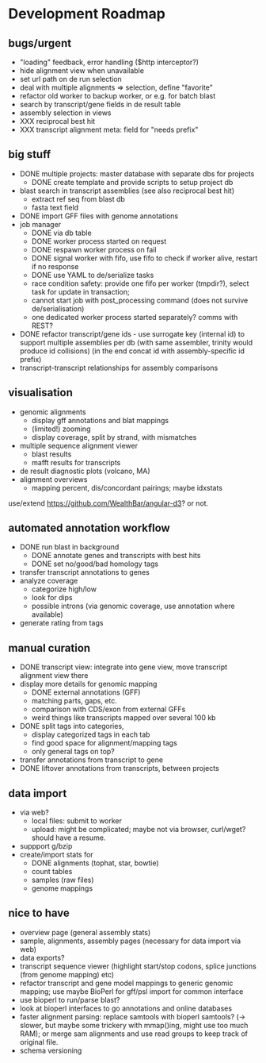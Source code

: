 # Development Roadmap 

## bugs/urgent

- "loading" feedback, error handling ($http interceptor?)
- hide alignment view when unavailable
- set url path on de run selection
- deal with multiple alignments => selection, define "favorite"
- refactor old worker to backup worker, or e.g. for batch blast
- search by transcript/gene fields in de result table
- assembly selection in views
- XXX reciprocal best hit
- XXX transcript alignment meta: field for "needs prefix"

## big stuff

- DONE multiple projects: master database with separate dbs for projects
  - DONE create template and provide scripts to setup project db
- blast search in transcript assemblies (see also reciprocal best hit)
  - extract ref seq from blast db 
  - fasta text field
- DONE import GFF files with genome annotations
- job manager
  * DONE via db table
  * DONE worker process started on request
  * DONE respawn worker process on fail
  * DONE signal worker with fifo, use fifo to check if worker alive, restart if no response
  * DONE use YAML to de/serialize tasks
  * race condition safety: provide one fifo per worker (tmpdir?), select task for update in transaction; 
  * cannot start job with post_processing command (does not survive de/serialisation)
  * one dedicated worker process started separately? comms with REST?
- DONE refactor transcript/gene ids - use surrogate key (internal id) to support multiple assemblies per db (with same assembler, trinity would produce id collisions) (in the end concat id with assembly-specific id prefix)
- transcript-transcript relationships for assembly comparisons

## visualisation

- genomic alignments
  - display gff annotations and blat mappings
  - (limited!) zooming
  - display coverage, split by strand, with mismatches
- multiple sequence alignment viewer
  - blast results
  - mafft results for transcripts
- de result diagnostic plots (volcano, MA)
- alignment overviews
  * mapping percent, dis/concordant pairings; maybe idxstats

use/extend https://github.com/WealthBar/angular-d3? or not.

## automated annotation workflow

- DONE run blast in background
  * DONE annotate genes and transcripts with best hits
  * DONE set no/good/bad homology tags
- transfer transcript annotations to genes
- analyze coverage
  * categorize high/low
  * look for dips
  * possible introns (via genomic coverage, use annotation where available)
- generate rating from tags

## manual curation

- DONE transcript view: integrate into gene view, move transcript alignment view there
- display more details for genomic mapping
  - DONE external annotations (GFF)
  - matching parts, gaps, etc.
  - comparison with CDS/exon from external GFFs
  - weird things like transcripts mapped over several 100 kb
- DONE split tags into categories, 
  - display categorized tags in each tab
  - find good space for alignment/mapping tags
  - only general tags on top?
- transfer annotations from transcript to gene
- DONE liftover annotations from transcripts, between projects

## data import

- via web?
  - local files: submit to worker
  - upload: might be complicated; maybe not via browser, curl/wget? should have a resume. 
- suppport g/bzip
- create/import stats for 
  - DONE alignments (tophat, star, bowtie)
  - count tables
  - samples (raw files)
  - genome mappings

## nice to have

- overview page (general assembly stats)
- sample, alignments, assembly pages (necessary for data import via web)
- data exports?
- transcript sequence viewer (highlight start/stop codons, splice junctions (from genome mapping) etc)
- refactor transcript and gene model mappings to generic genomic mapping; use maybe BioPerl for gff/psl import for common interface
- use bioperl to run/parse blast?
- look at bioperl interfaces to go annotations and online databases
- faster alignment parsing: replace samtools with bioperl samtools? (-> slower, but maybe some trickery with mmap()ing, might use too much RAM); or merge sam alignments and use read groups to keep track of original file.
- schema versioning

